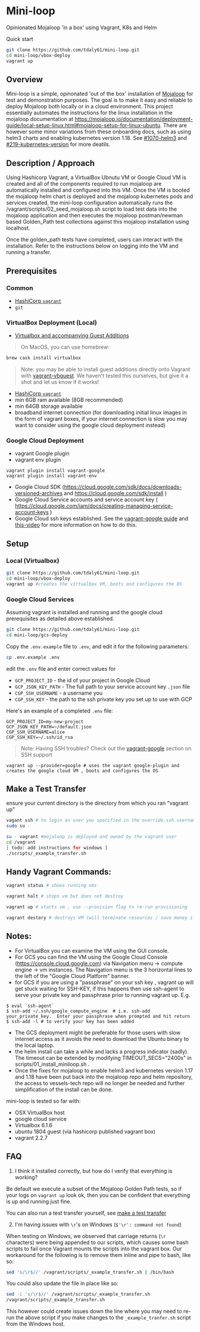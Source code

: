 # Mini-loop
Opinionated Mojaloop 'in a box' using Vagrant, K8s and Helm

Quick start
```bash
git clone https://github.com/tdaly61/mini-loop.git
cd mini-loop/vbox-deploy
vagrant up
```

## Overview

Mini-loop is a simple, opinonated 'out of the box' installation of [Mojaloop](https://mojaloop.io) for test and demonstration purposes. The goal is to make it easy and reliable to deploy Mojaloop both locally or in a cloud environment.
This project essentially automates the instructions for the linux installation in the mojaloop documentation at https://mojaloop.io/documentation/deployment-guide/local-setup-linux.html#mojaloop-setup-for-linux-ubuntu.
There are however some minor variations from these onboarding docs, such as using helm3 charts and enabling kubernetes version 1.18.  See [#1070-helm3](https://github.com/mojaloop/project/issues/1070) and [#219-kubernetes-version](https://github.com/mojaloop/helm/issues/219) for more deatils.

## Description / Approach

Using Hashicorp Vagrant, a VirtualBox Ubnutu VM or Google Cloud VM is created and all of the components required to run mojaloop are automatically installed and configured into this VM. Once the VM is booted the mojaloop helm chart is deployed and the mojaloop kubernetes pods and services created, the mini-loop configuration automatically runs the /vagrant/scripts/02_seed_mojaloop.sh script to load test data into the mojaloop application and then executes the mojaloop postman/newman based Golden_Path test collections against this mojaloop installation using localhost.  

Once the golden_path tests have completed, users can interact with the installation. Refer to the instructions below on logging into the VM and running a transfer. 

## Prerequisites 

### Common 
 - [HashiCorp `vagrant`](https://www.vagrantup.com)
 - `git` 

### VirtualBox Deployment (Local)
- [Virtualbox and accompanying Guest Additions](https://www.virtualbox.org/wiki/Downloads)
> On MacOS, you can use homebrew:

```bash
brew cask install virtualbox
```

> Note: you may be able to install guest additions directly onto Vagrant with [vagrant-vbguest](https://github.com/dotless-de/vagrant-vbguest). We haven't tested this ourselves, but give it a shot and let us know if it works!


- [HashiCorp `vagrant`](https://www.vagrantup.com)
- min 6GB ram available  (8GB recommended) 
- min 64GB storage available
- broadband internet connection (for downloading initial linux images in the form of vagrant boxes, if your internet connection is slow you may want to consider using the google cloud deployment instead)

### Google Cloud Deployment 
- vagrant Google plugin
- vagrant env plugin
``` 
vagrant plugin install vagrant-google 
vagrant plugin install vagrant-env
```
- Google Cloud SDK (https://cloud.google.com/sdk/docs/downloads-versioned-archives and https://cloud.google.com/sdk/install )
- Google Cloud Service accounts and service account key ( https://cloud.google.com/iam/docs/creating-managing-service-account-keys ) 
- Google Cloud ssh keys established. See the [vagrant-google guide](https://github.com/mitchellh/vagrant-google#ssh-support) and [this-video](https://www.youtube.com/watch?v=JGcW1QdEQGs) for more information on how to do this.

## Setup

### Local (Virtualbox)
```bash
git clone https://github.com/tdaly61/mini-loop.git
cd mini-loop/vbox-deploy
vagrant up #creates the virtualbox VM, boots and configures the OS
```

### Google Cloud Services
Assuming vagrant is installed and running and the google cloud prerequisites as detailed above established.

```bash
git clone https://github.com/tdaly61/mini-loop.git
cd mini-loop/gcs-deploy
```

Copy the `.env.example` file to `.env`, and edit it for the following parameters:

```bash
cp .env.example .env
```

edit the `.env` file and enter correct values for
  - `GCP_PROJECT_ID` - the id of your project in Google Cloud
  - `GCP_JSON_KEY_PATH` - The full path to your service account key `.json` file
  - `CGP_SSH_USERNAME` - a username you 
  - `CGP_SSH_KEY` - the path to the ssh private key you set up to use with GCP

Here's an example of a completed `.env` file:

```
GCP_PROJECT_ID=my-new-project
GCP_JSON_KEY_PATH=~/default.json
CGP_SSH_USERNAME=alice
CGP_SSH_KEY=~/.ssh/id_rsa
```

> Note: Having SSH troubles?
> Check out the [vagrant-google](https://github.com/mitchellh/vagrant-google#ssh-support) section on SSH support

```
vagrant up --provider=google # uses the vagrant google-plugin and creates the google cloud VM , boots and configures the OS
```

## Make a Test Transfer
ensure your current directory is the directory from which you ran "vagrant up" 
```bash
vagant ssh # to login as user you specified in the override.ssh.username = above
sudo su - 

su - vagrant #mojaloop is deployed and owned by the vagrant user
cd /vagrant
[ todo: add instructions for windows ]
./scripts/_example_transfer.sh
```

## Handy Vagrant Commands:

```bash
vagrant status # shows running vms

vagrant halt # stops vm but does not destroy

vagrant up # starts vm , use --provision flag to re-run provisioning

vagrant destory # destroys VM (will terminate resources / save money if using GCS)
```

## Notes:
- For VirtualBox you can examine the VM using the GUI console.
- For GCS you can find the VM using the Google Cloud Console (https://console.cloud.google.com) via Navigation menu -> compute engine -> vm instances.  The Navigation menu is the 3 horizontal lines to the left of the  "Google Cloud Platform" banner. 
- for GCS if you are using a "passphrase" on your ssh key , vagrant up will get stuck waiting for SSH-KEY, if this happens then use ssh-agent to serve your private key and passphrase prior to running vagrant up. E.g.
```
$ eval `ssh-agent`
$ ssh-add ~/.ssh/google_compute_engine  # i.e. ssh-add your_private_key.  Enter your passphrase when prompted and hit return
$ ssh-add -l # to verify your key has been added
```
- The GCS deployment might be preferable for those users with slow internet access as it avoids the need to download the Ubuntu binary to the local laptop. 
- the helm install can take a while and lacks a progress indicator (sadly).  The timeout can be extended by modifying TIMEOUT_SECS="2400s" in scripts/01_install_miniloop.sh . 
- Once the fixes for mojaloop to enable helm3 and kubernetes version 1.17 and 1.18  have been put back into the mojaloop repo and helm repository, the access to vessels-tech repo will no longer be needed and further simplification of the install can be done.



mini-loop is tested so far with:
- OSX VirtualBox host
- google cloud service
- Virtualbox 6.1.6
- ubuntu 1804 guest (via hashicorp published vagrant box)
- vagrant  2.2.7

## FAQ

1. I think it installed correctly, but how do I verify that everything is working?

Be default we execute a subset of the Mojaloop Golden Path tests, so if your logs on `vagrant up` look ok, then you can be confident that everything is up and running just fine.

You can also run a test transfer yourself, see [make a test transfer](#make-a-test-transfer)


2. I'm having issues with `\r`'s on Windows (`$'\r': command not found`)

When testing on Windows, we observed that carriage returns (`\r` characters) were being appended to our scripts, which causes some bash scripts to fail once Vagrant mounts the scripts into the vagrant box. Our workaround for the following is to remove them inline and pipe to bash, like so:

```bash
sed 's/\r$//' /vagrant/scripts/_example_transfer.sh | /bin/bash
```

You could also update the file in place like so:
```bash
sed -i 's/\r$//' /vagrant/scripts/_example_transfer.sh
/vagrant/scripts/_example_transfer.sh
```

This however could create issues down the line where you may need to re-run the above script if you make changes to the `_example_tranfer.sh` script from the Windows host.